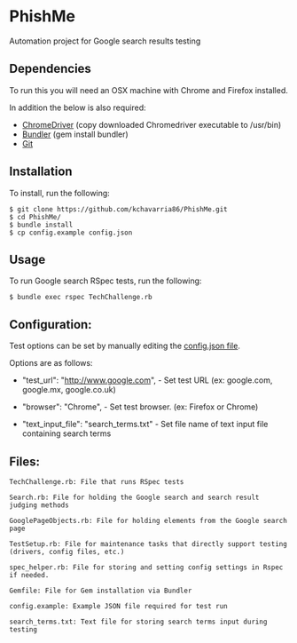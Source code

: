 # PhishMe 

Automation project for Google search results testing

## Dependencies
To run this you will need an OSX machine with Chrome and Firefox installed.

In addition the below is also required:

* [ChromeDriver](https://sites.google.com/a/chromium.org/chromedriver/downloads) (copy downloaded Chromedriver executable to /usr/bin)
* [Bundler](http://bundler.io/#getting-started) (gem install bundler)
* [Git](https://git-scm.com/book/en/v2/Getting-Started-Installing-Git)

## Installation
To install, run the following: 

```irb
$ git clone https://github.com/kchavarria86/PhishMe.git
$ cd PhishMe/
$ bundle install
$ cp config.example config.json
```

## Usage
To run Google search RSpec tests, run the following:

```irb
$ bundle exec rspec TechChallenge.rb
```

## Configuration:
Test options can be set by manually editing the [config.json file](https://github.com/kchavarria86/PhishMe/blob/master/config.example).

Options are as follows:
* "test_url": "http://www.google.com", - Set test URL (ex: google.com, google.mx, google.co.uk)

* "browser": "Chrome", - Set test browser. (ex: Firefox or Chrome)

* "text_input_file": "search_terms.txt" - Set file name of text input file containing search terms


## Files:

	TechChallenge.rb: File that runs RSpec tests

	Search.rb: File for holding the Google search and search result judging methods

	GooglePageObjects.rb: File for holding elements from the Google search page

	TestSetup.rb: File for maintenance tasks that directly support testing (drivers, config files, etc.)

	spec_helper.rb: File for storing and setting config settings in Rspec if needed.

	Gemfile: File for Gem installation via Bundler

	config.example: Example JSON file required for test run

	search_terms.txt: Text file for storing search terms input during testing
